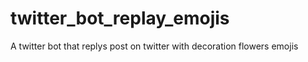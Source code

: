 # twitter_bot_replay_emojis
A twitter bot that replys post on twitter with decoration flowers emojis
